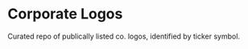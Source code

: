 Corporate Logos
===============

Curated repo of publically listed co. logos, identified by ticker symbol.
